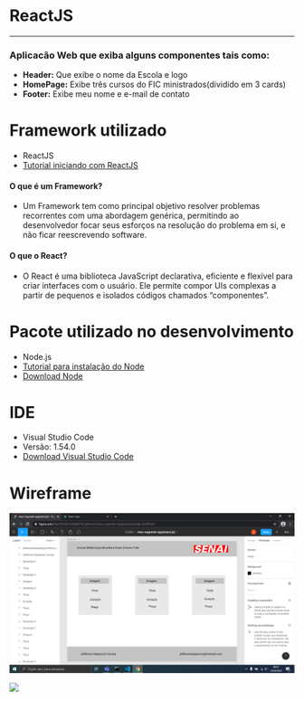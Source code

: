 # **ReactJS**
---
### Aplicacão Web que exiba alguns componentes tais como:
* **Header:** Que exibe o nome da Escola e logo
* **HomePage:** Exibe três cursos do FIC ministrados(dividido em 3 cards)
* **Footer:** Exibe meu nome e e-mail de contato

# Framework utilizado
* ReactJS
* [Tutorial iniciando com ReactJS](https://www.visualdicas.com.br/programacao/react/78-como-instalar-e-utilizar-o-react-no-windows)
#### O que é um Framework?
* Um Framework tem como principal objetivo resolver problemas recorrentes com uma abordagem genérica, permitindo ao desenvolvedor focar seus esforços na resolução do problema em si, e não ficar reescrevendo software.
#### O que o React?
* O React é uma biblioteca JavaScript declarativa, eficiente e flexível para criar interfaces com o usuário. Ele permite compor UIs complexas a partir de pequenos e isolados códigos chamados “componentes”.

# Pacote utilizado no desenvolvimento
* Node.js
* [Tutorial para instalação do Node](https://medium.com/@adsonrocha/como-instalar-o-node-js-no-windows-10-cf2bd460b8a8)
* [Download Node](https://nodejs.org/en/download/)

# IDE
* Visual Studio Code
* Versão: 1.54.0 
* [Download Visual Studio Code](https://code.visualstudio.com/)

# Wireframe
![Wireframe](/Wireframe.png)

![](/screenshot)




